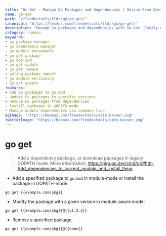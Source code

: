 ```yaml
---
title: "Go Get - Manage Go Packages and Dependencies | Online Free DevTools by Hexmos"
name: go-get
path: "/freedevtools/tldr/go/go-get/"
canonical: "https://hexmos.com/freedevtools/tldr/go/go-get/"
description: "Manage Go packages and dependencies with Go Get. Easily add, update, and remove packages in module-aware or GOPATH mode. Free online tool, no registration required."
category: common
keywords:
- go package manager
- go dependency manager
- go module management
- go get package
- go mod add
- go get update
- go get remove
- golang package import
- go module versioning
- go get gopath
features:
- Add Go packages to go.mod
- Update Go packages to specific versions
- Remove Go packages from dependencies
- Install packages in GOPATH mode
- Manage module dependencies via command line
ogImage: "https://hexmos.com/freedevtools/site-banner.png"
twitterImage: "https://hexmos.com/freedevtools/site-banner.png"
---
```


# go get

> Add a dependency package, or download packages in legacy GOPATH mode.
> More information: <https://pkg.go.dev/cmd/go#hdr-Add_dependencies_to_current_module_and_install_them>.

- Add a specified package to `go.mod` in module-mode or install the package in GOPATH-mode:

`go get {{example.com/pkg}}`

- Modify the package with a given version in module-aware mode:

`go get {{example.com/pkg}}@{{v1.2.3}}`

- Remove a specified package:

`go get {{example.com/pkg}}@{{none}}`
